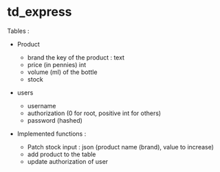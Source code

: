 # td_express

Tables :
* Product
    * brand the key of the product : text
    * price (in pennies) int
    * volume (ml) of the bottle
    * stock 
    
* users
    * username 
    * authorization (0 for root, positive int for others)
    * password (hashed)
    
* Implemented functions :
    * Patch stock input : json (product name (brand), value to increase)
    * add product to the table
    * update authorization of user
    
